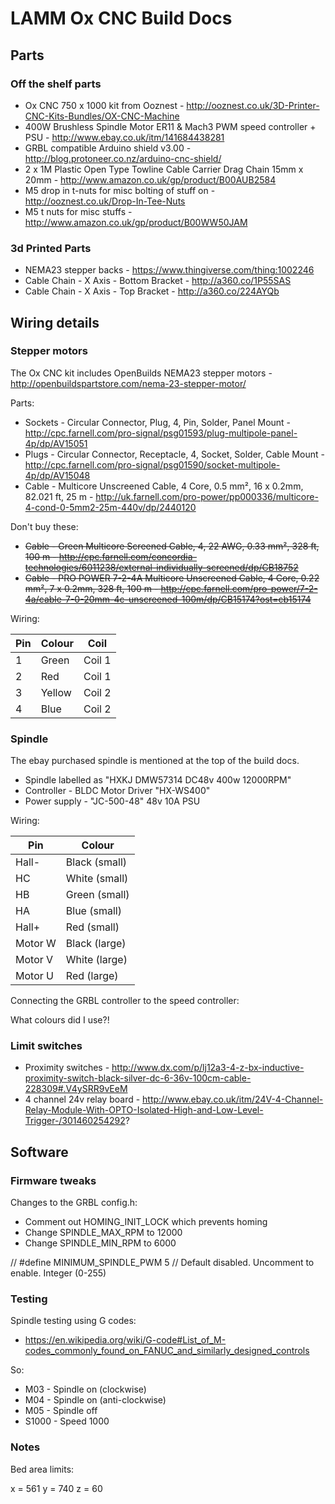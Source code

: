 # LAMM Ox CNC Build Docs

## Parts

### Off the shelf parts

* Ox CNC 750 x 1000 kit from Ooznest - http://ooznest.co.uk/3D-Printer-CNC-Kits-Bundles/OX-CNC-Machine
* 400W Brushless Spindle Motor ER11 & Mach3 PWM speed controller + PSU - http://www.ebay.co.uk/itm/141684438281
* GRBL compatible Arduino shield v3.00 - http://blog.protoneer.co.nz/arduino-cnc-shield/
* 2 x 1M Plastic Open Type Towline Cable Carrier Drag Chain 15mm x 20mm - http://www.amazon.co.uk/gp/product/B00AUB2584
* M5 drop in t-nuts for misc bolting of stuff on - http://ooznest.co.uk/Drop-In-Tee-Nuts
* M5 t nuts for misc stuffs - http://www.amazon.co.uk/gp/product/B00WW50JAM

### 3d Printed Parts

* NEMA23 stepper backs - https://www.thingiverse.com/thing:1002246
* Cable Chain - X Axis - Bottom Bracket - http://a360.co/1P55SAS
* Cable Chain - X Axis - Top Bracket - http://a360.co/224AYQb

## Wiring details

### Stepper motors

The Ox CNC kit includes OpenBuilds NEMA23 stepper motors - http://openbuildspartstore.com/nema-23-stepper-motor/

Parts:

* Sockets - Circular Connector, Plug, 4, Pin, Solder, Panel Mount - http://cpc.farnell.com/pro-signal/psg01593/plug-multipole-panel-4p/dp/AV15051
* Plugs - Circular Connector, Receptacle, 4, Socket, Solder, Cable Mount - http://cpc.farnell.com/pro-signal/psg01590/socket-multipole-4p/dp/AV15048
*  Cable - Multicore Unscreened Cable, 4 Core, 0.5 mm², 16 x 0.2mm, 82.021 ft, 25 m - http://uk.farnell.com/pro-power/pp000336/multicore-4-cond-0-5mm2-25m-440v/dp/2440120

Don't buy these:

* ~~Cable - Green Multicore Screened Cable, 4, 22 AWG, 0.33 mm², 328 ft, 100 m - http://cpc.farnell.com/concordia-technologies/6011238/external-individually-screened/dp/CB18752~~
* ~~Cable - PRO POWER  7-2-4A  Multicore Unscreened Cable, 4 Core, 0.22 mm², 7 x 0.2mm, 328 ft, 100 m - http://cpc.farnell.com/pro-power/7-2-4a/cable-7-0-20mm-4c-unscreened-100m/dp/CB15174?ost=cb15174~~

Wiring:

| Pin | Colour | Coil   |
|-----|--------|--------|
| 1   | Green  | Coil 1 |
| 2   | Red    | Coil 1 |
| 3   | Yellow | Coil 2 |
| 4   | Blue   | Coil 2 |

### Spindle

The ebay purchased spindle is mentioned at the top of the build docs.

* Spindle labelled as "HXKJ DMW57314 DC48v 400w 12000RPM"
* Controller - BLDC Motor Driver "HX-WS400"
* Power supply - "JC-500-48" 48v 10A PSU

Wiring:

| Pin     | Colour        |
|---------|---------------|
| Hall-   | Black (small) |
| HC      | White (small) |
| HB      | Green (small) |
| HA      | Blue (small)  |
| Hall+   | Red (small)   |
| Motor W | Black (large) |
| Motor V | White (large) |
| Motor U | Red (large)   |

Connecting the GRBL controller to the speed controller:

What colours did I use?!

### Limit switches

* Proximity switches - http://www.dx.com/p/lj12a3-4-z-bx-inductive-proximity-switch-black-silver-dc-6-36v-100cm-cable-228309#.V4ySRR9vEeM
* 4 channel 24v relay board - http://www.ebay.co.uk/itm/24V-4-Channel-Relay-Module-With-OPTO-Isolated-High-and-Low-Level-Trigger-/301460254292?

## Software

### Firmware tweaks

Changes to the GRBL config.h:

* Comment out HOMING_INIT_LOCK which prevents homing
* Change SPINDLE_MAX_RPM to 12000
* Change SPINDLE_MIN_RPM to 6000

// #define MINIMUM_SPINDLE_PWM 5 // Default disabled. Uncomment to enable. Integer (0-255)

### Testing

Spindle testing using G codes:

* https://en.wikipedia.org/wiki/G-code#List_of_M-codes_commonly_found_on_FANUC_and_similarly_designed_controls

So:

* M03 - Spindle on (clockwise)
* M04 - Spindle on (anti-clockwise)
* M05 - Spindle off
* S1000 - Speed 1000

### Notes

Bed area limits:

  x = 561
  y = 740
  z =  60

